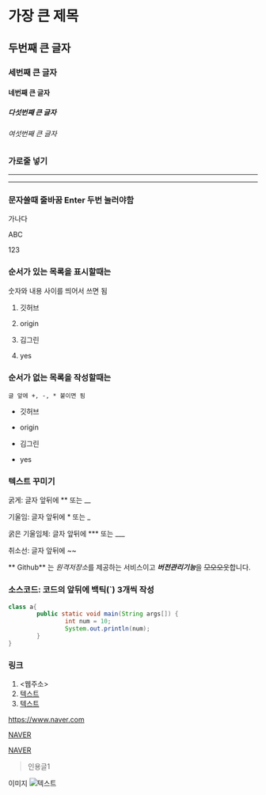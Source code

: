 # 가장 큰 제목
## 두번째 큰 글자
### 세번째 큰 글자
#### 네번째 큰 글자
##### 다섯번째 큰 글자
###### 여섯번째 큰 글자

### 가로줄 넣기
***
-----

### 문자쓸때 줄바꿈 Enter 두번 눌러야함
가나다

ABC

123

### 순서가 있는 목록을 표시할때는
숫자와 내용 사이를 띄어서 쓰면 됨
1. 깃허브

8. origin

3. 김그린

7. yes

### 순서가 없는 목록을 작성할때는
    글 앞에 +, -, * 붙이면 됨
+ 깃허브

+ origin

+ 김그린

+ yes

### 텍스트 꾸미기
굵게: 글자 앞뒤에 ** 또는 __

기울임: 글자 앞뒤에 * 또는 _

굵은 기울임체: 글자 앞뒤에 *** 또는 ___

취소선: 글자 앞뒤에 ~~

** Github** 는 *원격저장소*를 제공하는 서비스이고
***버전관리기능***을 ~~모오오옷~~합니다.

### 소스코드: 코드의 앞뒤에 백틱(`) 3개씩 작성

``` java
class a{
        public static void main(String args[]) {
                int num = 10;
                System.out.println(num);
        }
} 
```

### 링크
1. <웹주소>
2. [텍스트](주소)
3. [텍스트](주소, "설명")

<https://www.naver.com>

[NAVER](https://www.naver.com)

[NAVER](https://www.naver.com, "네이버 바로가기")

>인용글1

이미지
![텍스트](이미지링크주소)
